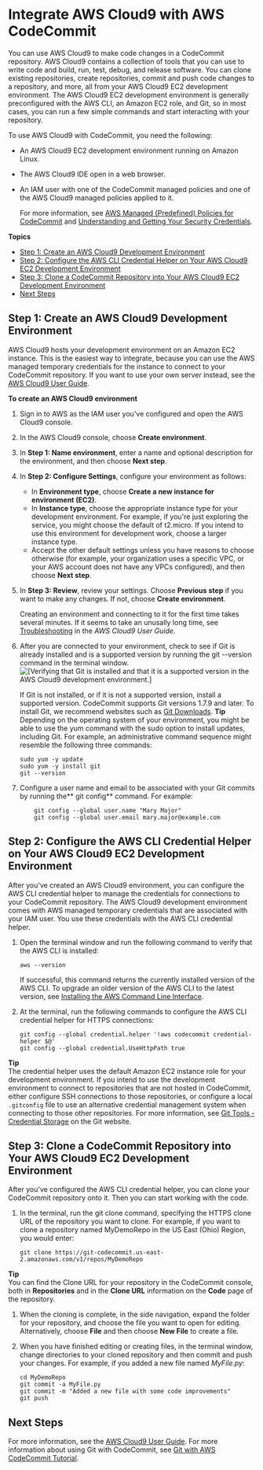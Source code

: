 # Integrate AWS Cloud9 with AWS CodeCommit<a name="setting-up-ide-c9"></a>

You can use AWS Cloud9 to make code changes in a CodeCommit repository\. AWS Cloud9 contains a collection of tools that you can use to write code and build, run, test, debug, and release software\. You can clone existing repositories, create repositories, commit and push code changes to a repository, and more, all from your AWS Cloud9 EC2 development environment\. The AWS Cloud9 EC2 development environment is generally preconfigured with the AWS CLI, an Amazon EC2 role, and Git, so in most cases, you can run a few simple commands and start interacting with your repository\.

To use AWS Cloud9 with CodeCommit, you need the following:
+ An AWS Cloud9 EC2 development environment running on Amazon Linux\.
+ The AWS Cloud9 IDE open in a web browser\.
+ An IAM user with one of the CodeCommit managed policies and one of the AWS Cloud9 managed policies applied to it\.

  For more information, see [AWS Managed \(Predefined\) Policies for CodeCommit](auth-and-access-control-iam-identity-based-access-control.md#managed-policies) and [Understanding and Getting Your Security Credentials](https://docs.aws.amazon.com/general/latest/gr/aws-sec-cred-types.html)\.

**Topics**
+ [Step 1: Create an AWS Cloud9 Development Environment](#setting-up-ide-c9-connect)
+ [Step 2: Configure the AWS CLI Credential Helper on Your AWS Cloud9 EC2 Development Environment](#setting-up-ide-c9-credentials)
+ [Step 3: Clone a CodeCommit Repository into Your AWS Cloud9 EC2 Development Environment](#setting-up-ide-c9-checkout)
+ [Next Steps](#setting-up-ide-c9-next)

## Step 1: Create an AWS Cloud9 Development Environment<a name="setting-up-ide-c9-connect"></a>

AWS Cloud9 hosts your development environment on an Amazon EC2 instance\. This is the easiest way to integrate, because you can use the AWS managed temporary credentials for the instance to connect to your CodeCommit repository\. If you want to use your own server instead, see the [AWS Cloud9 User Guide](https://docs.aws.amazon.com/cloud9/latest/user-guide/)\. 

**To create an AWS Cloud9 environment**

1. Sign in to AWS as the IAM user you've configured and open the AWS Cloud9 console\.

1. In the AWS Cloud9 console, choose **Create environment**\.

1. In **Step 1: Name environment**, enter a name and optional description for the environment, and then choose **Next step**\.

1. In **Step 2: Configure Settings**, configure your environment as follows:
   + In **Environment type**, choose **Create a new instance for environment \(EC2\)**\.
   + In **Instance type**, choose the appropriate instance type for your development environment\. For example, if you're just exploring the service, you might choose the default of t2\.micro\. If you intend to use this environment for development work, choose a larger instance type\.
   + Accept the other default settings unless you have reasons to choose otherwise \(for example, your organization uses a specific VPC, or your AWS account does not have any VPCs configured\), and then choose **Next step**\.

1. In **Step 3: Review**, review your settings\. Choose **Previous step** if you want to make any changes\. If not, choose **Create environment**\.

   Creating an environment and connecting to it for the first time takes several minutes\. If it seems to take an unusally long time, see [Troubleshooting](https://docs.aws.amazon.com/cloud9/latest/user-guide/troubleshooting.html) in the *AWS Cloud9 User Guide*\.

1. After you are connected to your environment, check to see if Git is already installed and is a supported version by running the git \-\-version command in the terminal window\.  
![\[Verifying that Git is installed and that it is a supported version in the AWS Cloud9 development environment.\]](http://docs.aws.amazon.com/codecommit/latest/userguide/images/codecommit-c9-git.png)

   If Git is not installed, or if it is not a supported version, install a supported version\. CodeCommit supports Git versions 1\.7\.9 and later\. To install Git, we recommend websites such as [Git Downloads](http://git-scm.com/downloads)\. 
**Tip**  
Depending on the operating system of your environment, you might be able to use the yum command with the sudo option to install updates, including Git\. For example, an administrative command sequence might resemble the following three commands:  

   ```
   sudo yum -y update
   sudo yum -y install git
   git --version
   ```

1. Configure a user name and email to be associated with your Git commits by running the** git config** command\. For example:

   ```
       git config --global user.name "Mary Major"
       git config --global user.email mary.major@example.com
   ```

## Step 2: Configure the AWS CLI Credential Helper on Your AWS Cloud9 EC2 Development Environment<a name="setting-up-ide-c9-credentials"></a>

After you've created an AWS Cloud9 environment, you can configure the AWS CLI credential helper to manage the credentials for connections to your CodeCommit repository\. The AWS Cloud9 development environment comes with AWS managed temporary credentials that are associated with your IAM user\. You use these credentials with the AWS CLI credential helper\.

1. Open the terminal window and run the following command to verify that the AWS CLI is installed:

   ```
   aws --version
   ```

   If successful, this command returns the currently installed version of the AWS CLI\. To upgrade an older version of the AWS CLI to the latest version, see [Installing the AWS Command Line Interface](https://docs.aws.amazon.com/cli/latest/userguide/installing.html)\.

1. At the terminal, run the following commands to configure the AWS CLI credential helper for HTTPS connections:

   ```
   git config --global credential.helper '!aws codecommit credential-helper $@'
   git config --global credential.UseHttpPath true
   ```
**Tip**  
The credential helper uses the default Amazon EC2 instance role for your development environment\. If you intend to use the development environment to connect to repositories that are not hosted in CodeCommit, either configure SSH connections to those repositories, or configure a local `.gitconfig` file to use an alternative credential management system when connecting to those other repositories\. For more information, see [Git Tools \- Credential Storage](https://git-scm.com/book/en/v2/Git-Tools-Credential-Storage) on the Git website\.

## Step 3: Clone a CodeCommit Repository into Your AWS Cloud9 EC2 Development Environment<a name="setting-up-ide-c9-checkout"></a>

After you've configured the AWS CLI credential helper, you can clone your CodeCommit repository onto it\. Then you can start working with the code\.

1. In the terminal, run the git clone command, specifying the HTTPS clone URL of the repository you want to clone\. For example, if you want to clone a repository named MyDemoRepo in the US East \(Ohio\) Region, you would enter:

   ```
   git clone https://git-codecommit.us-east-2.amazonaws.com/v1/repos/MyDemoRepo
   ```
**Tip**  
You can find the Clone URL for your repository in the CodeCommit console, both in **Repositories** and in the **Clone URL** information on the **Code** page of the repository\.

1. When the cloning is complete, in the side navigation, expand the folder for your repository, and choose the file you want to open for editing\. Alternatively, choose **File** and then choose **New File** to create a file\.

1. When you have finished editing or creating files, in the terminal window, change directories to your cloned repository and then commit and push your changes\. For example, if you added a new file named *MyFile\.py*:

   ```
   cd MyDemoRepo
   git commit -a MyFile.py
   git commit -m "Added a new file with some code improvements"
   git push
   ```

## Next Steps<a name="setting-up-ide-c9-next"></a>

For more information, see the [AWS Cloud9 User Guide](https://docs.aws.amazon.com/cloud9/latest/user-guide/welcome.html)\. For more information about using Git with CodeCommit, see [Git with AWS CodeCommit Tutorial](getting-started.md)\.